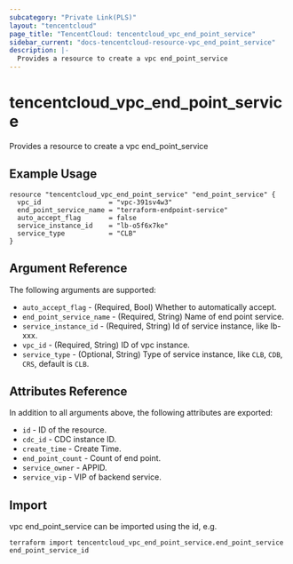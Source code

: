 ```yaml
---
subcategory: "Private Link(PLS)"
layout: "tencentcloud"
page_title: "TencentCloud: tencentcloud_vpc_end_point_service"
sidebar_current: "docs-tencentcloud-resource-vpc_end_point_service"
description: |-
  Provides a resource to create a vpc end_point_service
---
```


# tencentcloud_vpc_end_point_service

Provides a resource to create a vpc end_point_service

## Example Usage

```hcl
resource "tencentcloud_vpc_end_point_service" "end_point_service" {
  vpc_id                 = "vpc-391sv4w3"
  end_point_service_name = "terraform-endpoint-service"
  auto_accept_flag       = false
  service_instance_id    = "lb-o5f6x7ke"
  service_type           = "CLB"
}
```

## Argument Reference

The following arguments are supported:

* `auto_accept_flag` - (Required, Bool) Whether to automatically accept.
* `end_point_service_name` - (Required, String) Name of end point service.
* `service_instance_id` - (Required, String) Id of service instance, like lb-xxx.
* `vpc_id` - (Required, String) ID of vpc instance.
* `service_type` - (Optional, String) Type of service instance, like `CLB`, `CDB`, `CRS`, default is `CLB`.

## Attributes Reference

In addition to all arguments above, the following attributes are exported:

* `id` - ID of the resource.
* `cdc_id` - CDC instance ID.
* `create_time` - Create Time.
* `end_point_count` - Count of end point.
* `service_owner` - APPID.
* `service_vip` - VIP of backend service.


## Import

vpc end_point_service can be imported using the id, e.g.

```
terraform import tencentcloud_vpc_end_point_service.end_point_service end_point_service_id
```


